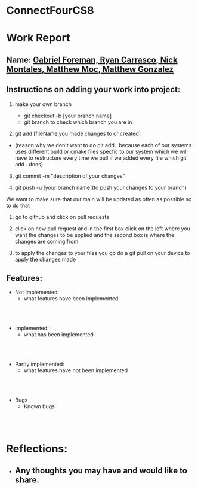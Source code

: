 # ConnectFourCS8


# Work Report

## Name: <ins> Gabriel Foreman, Ryan Carrasco, Nick Montales, Matthew Moc, Matthew Gonzalez </ins>


## Instructions on adding your work into project:

1. make your own branch
    - git checkout -b [your branch name]
    - git branch to check which branch you are in

2. git add [fileName you made changes to or created]
- (reason why we don't want to do git add . because each of our systems uses different build or cmake files specfic to our system which we will have to restructure every time we pull if we added every file which git add . does)

3. git commit -m "description of your changes" 

4. git push -u [your branch name](to push your changes to your branch)

We want to make sure that our main will be updated as often as possible so to do that 

1. go to github and click on pull requests

2. click on new pull request and in the first box click on the left where you want the changes to be applied and the second box is where the changes are coming from

3. to apply the changes to your files you go do a git pull on your device to apply the changes made 

## Features:

- Not Implemented:
  - what features have been implemented


<br><br>

- Implemented:
  - what has been implemented

<br><br>

- Partly implemented:
  - what features have not been implemented

<br><br>

- Bugs
  - Known bugs

<br><br>

# Reflections:

- Any thoughts you may have and would like to share.
    - 

